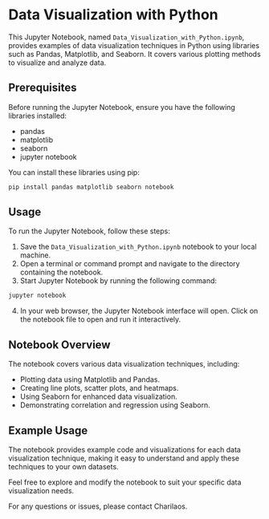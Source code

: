 # Data Visualization with Python

This Jupyter Notebook, named `Data_Visualization_with_Python.ipynb`, provides examples of data visualization techniques in Python using libraries such as Pandas, Matplotlib, and Seaborn. It covers various plotting methods to visualize and analyze data.

## Prerequisites

Before running the Jupyter Notebook, ensure you have the following libraries installed:

- pandas
- matplotlib
- seaborn
- jupyter notebook

You can install these libraries using pip:

```bash
pip install pandas matplotlib seaborn notebook
```

## Usage

To run the Jupyter Notebook, follow these steps:

1. Save the `Data_Visualization_with_Python.ipynb` notebook to your local machine.
2. Open a terminal or command prompt and navigate to the directory containing the notebook.
3. Start Jupyter Notebook by running the following command:

```bash
jupyter notebook
```

4. In your web browser, the Jupyter Notebook interface will open. Click on the notebook file to open and run it interactively.

## Notebook Overview

The notebook covers various data visualization techniques, including:

- Plotting data using Matplotlib and Pandas.
- Creating line plots, scatter plots, and heatmaps.
- Using Seaborn for enhanced data visualization.
- Demonstrating correlation and regression using Seaborn.

## Example Usage

The notebook provides example code and visualizations for each data visualization technique, making it easy to understand and apply these techniques to your own datasets.

Feel free to explore and modify the notebook to suit your specific data visualization needs.

For any questions or issues, please contact Charilaos.

